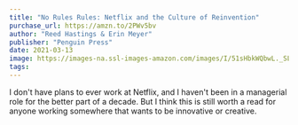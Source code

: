 ```yaml
---
title: "No Rules Rules: Netflix and the Culture of Reinvention"
purchase_url: https://amzn.to/2PWv5bv
author: "Reed Hastings & Erin Meyer"
publisher: "Penguin Press"
date: 2021-03-13
image: https://images-na.ssl-images-amazon.com/images/I/51sHbkWQbwL._SL75_.jpg
tags:
---
```


I don't have plans to ever work at Netflix, and I haven't been in a managerial role for the better part of a decade. But I think this is still worth a read for anyone working somewhere that wants to be innovative or creative.
